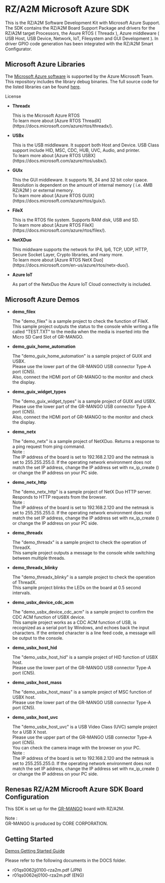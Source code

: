 # RZ/A2M Microsoft Azure SDK

This is the RZ/A2M Software Development Kit with Microsoft Azure Support. The SDK contains the RZ/A2M Board Support Package and drivers for the RZ/A2M target Processors, the Asure RTOS ( Threadx ), Azure middleware ( USB Host, USB Device, Network, IoT, Filesystem and GUI Development ). In driver GPIO code generation has been integrated with the RZ/A2M Smart Configurator.

## Microsoft Azure Libraries

The [Microsoft Azure software](https://azure.microsoft.com/en-us/free/search/?&ef_id=EAIaIQobChMIo6et7eiu8AIVAh-tBh2tygWBEAAYAiAAEgIHcPD_BwE:G:s&OCID=AID2100131_SEM_EAIaIQobChMIo6et7eiu8AIVAh-tBh2tygWBEAAYAiAAEgIHcPD_BwE:G:s&gclid=EAIaIQobChMIo6et7eiu8AIVAh-tBh2tygWBEAAYAiAAEgIHcPD_BwE) is supported by the Azure Microsoft Team.  This repository includes the library debug binaries. The full source code for the listed libraries can be found [here](https://github.com/azure-rtos/).

License

- **Threadx** 
  <dt>This is the Microsoft Azure RTOS</dt>
  <dt>To learn more about [Azure RTOS ThreadX](https://docs.microsoft.com/azure/rtos/threadx/).</dt>
- **USBx**

  <dt>This is the USB middleware. It support both Host and Device. USB Class support include HID, MSC, CDC,   HUB, UVC, Audio, and printer.</dt>
  <dt>To learn more about [Azure RTOS USBX](https://docs.microsoft.com/azure/rtos/usbx/).</dt>

- **GUIx**

  <dt>This the GUI middleware. It supports 16, 24 and 32 bit color space. Resolution is dependent on the amount of internal memory ( i.e. 4MB RZ/A2M ) or external memory. </dt>
  <dt>To learn more about [Azure RTOS GUIX](https://docs.microsoft.com/azure/rtos/guix/).</dt>

- **FileX**

  <dt>This is the RTOS file system. Supports RAM disk, USB and SD.</dt>
  <dt>To learn more about [Azure RTOS FileX](https://docs.microsoft.com/azure/rtos/filex/).</dt>

- **NetXDuo**

  <dt>This middware supports the network for IP4, Ip6, TCP, UDP, HTTP, Secure Socket Layer, Crypto libraries, and many more.</dt>
  <dt>To learn more about [Azure RTOS NetX Duo](https://docs.microsoft.com/en-us/azure/rtos/netx-duo/).</dt>


- **Azure IoT**

  As part of the NetxDuo the Azure IoT Cloud connectivity is included.

## Microsoft Azure Demos

- **demo_filex**

  <dt>The "demo_filex" is a sample project to check the function of FileX.</dt>
  <dt>This sample project outputs the status to the console while writing a file called "TEST.TXT" to the media when the media is inserted into the Micro SD Card Slot of GR-MANGO.</dt>

- **demo_guix_home_automation**

  <dt>The "demo_guix_home_automation" is a sample project of GUIX and USBX. </dt>
  <dt>Please use the lower part of the GR-MANGO USB connector Type-A port (CN5).</dt>
  <dt>Also, connect the HDMI port of GR-MANGO to the monitor and check the display.</dt>

- **demo_guix_widget_types**

  <dt>The "demo_guix_widget_types" is a sample project of GUIX and USBX.</dt>
  <dt>Please use the lower part of the GR-MANGO USB connector Type-A port (CN5).</dt>
  <dt>Also, connect the HDMI port of GR-MANGO to the monitor and check the display.</dt>

- **demo_netx**

  <dt>The "demo_netx" is a sample project of NetXDuo. Returns a response to a ping request from ping command.</dt>

  <dt>Note :</dt>
  <dt>The IP address of the board is set to 192.168.2.120 and the netmask is set to 255.255.255.0.
      If the operating network environment does not match the set IP address, change the IP address set with nx_ip_create () or change the IP address on your PC side.</dt>

- **demo_netx_http**

  <dt>The "demo_netx_http" is a sample project of NetX Duo HTTP server. Responds to HTTP requests from the browser.</dt>

  <dt>Note :</dt>
  <dt>The IP address of the board is set to 192.168.2.120 and the netmask is set to 255.255.255.0.
      If the operating network environment does not match the set IP address, change the IP address set with nx_ip_create () or change the IP address on your PC side.</dt>

- **demo_threadx**

  <dt>The "demo_threadx" is a sample project to check the operation of ThreadX.</dt>
  <dt>This sample project outputs a message to the console while switching between multiple threads.</dt>

- **demo_threadx_blinky**

  <dt>The "demo_threadx_blinky" is a sample project to check the operation of ThreadX.</dt>
  <dt>This sample project blinks the LEDs on the board at 0.5 second intervals.</dt>

- **demo_usbx_device_cdc_acm**

  <dt>The "demo_usbx_device_cdc_acm" is a sample project to confirm the CDC ACM function of USBX device.</dt>
  <dt>This sample project works as a CDC ACM function of USB, is recognized as a serial port by Windows, and
  echoes back the input characters. If the entered character is a line feed code, a message will be output to
  the console.</dt>

- **demo_usbx_host_hid**

  <dt>The "demo_usbx_host_hid" is a sample project of HID function of USBX host.</dt>
  <dt>Please use the lower part of the GR-MANGO USB connector Type-A port (CN5).</dt>

- **demo_usbx_host_mass**

  <dt>The "demo_usbx_host_mass" is a sample project of MSC function of USBX host.</dt>
  <dt>Please use the lower part of the GR-MANGO USB connector Type-A port (CN5).</dt>

- **demo_usbx_host_uvc**

  <dt>The "demo_usbx_host_uvc" is a USB Video Class (UVC) sample project for a USB X host.</dt>
  <dt>Please use the upper part of the GR-MANGO USB connector Type-A port (CN5).</dt>
  <dt>You can check the camera image with the browser on your PC.

  <dt>Note :</dt>
  <dt>The IP address of the board is set to 192.168.2.120 and the netmask is set to 255.255.255.0.
      If the operating network environment does not match the set IP address, change the IP address set with nx_ip_create () or change the IP address on your PC side.</dt>

## Renesas RZ/A2M Microoft Azure SDK Board Configuration

This SDK is set up for the [GR-MANGO](https://www.renesas.com/jp/en/products/gadget-renesas/boards/gr-mango) board with RZ/A2M.

  <dt>Note :</dt>
  <dt>GR-MANGO is produced by CORE CORPORATION.</dt>

## Getting Started

[Demos Getting Started Guide](https://github.com/renesas-rz/rza2_gcc_azure_rtos_bsp/tree/main/docs)

Please refer to the following documents in the DOCS folder.

- r01qs0062jj0100-rza2m.pdf (JPN)
- r01qs0062ej0100-rza2m.pdf (ENG)
